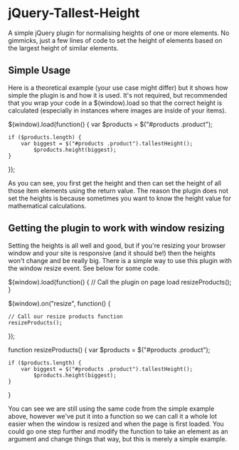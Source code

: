 jQuery-Tallest-Height
=====================

A simple jQuery plugin for normalising heights of one or more elements. No gimmicks, just a few lines of code to set the height of elements based on the largest height of similar elements.

## Simple Usage
Here is a theoretical example (your use case might differ) but it shows how simple the plugin is and how it is used. It's not required, but recommended that you wrap your code in a $(window).load so that the correct height is calculated (especially in instances where images are inside of your items).

$(window).load(function() {
	var $products = $("#products .product");

	if ($products.length) {
	    var biggest = $("#products .product").tallestHeight();
	        $products.height(biggest);
	}
});

As you can see, you first get the height and then can set the height of all those item elements using the return value. The reason the plugin does not set the heights is because sometimes you want to know the height value for mathematical calculations.

## Getting the plugin to work with window resizing
Setting the heights is all well and good, but if you're resizing your browser window and your site is responsive (and it should be!) then the heights won't change and be really big. There is a simple way to use this plugin with the window resize event. See below for some code.

$(window).load(function() {
	// Call the plugin on page load
	resizeProducts();
}

$(window).on("resize", function() {
	
	// Call our resize products function
	resizeProducts();

});

function resizeProducts() {
	var $products = $("#products .product");

	if ($products.length) {
	    var biggest = $("#products .product").tallestHeight();
	        $products.height(biggest);
	}
}

You can see we are still using the same code from the simple example above, however we've put it into a function so we can call it a whole lot easier when the window is resized and when the page is first loaded. You could go one step further and modify the function to take an element as an argument and change things that way, but this is merely a simple example.
